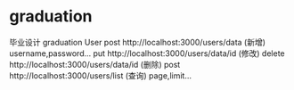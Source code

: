 # graduation
毕业设计
graduation
        User
            post    http://localhost:3000/users/data (新增)
                username,password...
            put     http://localhost:3000/users/data/id (修改)
            delete  http://localhost:3000/users/data/id (删除)
            post    http://localhost:3000/users/list (查询)
                page,limit...
